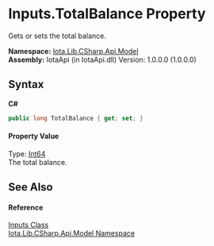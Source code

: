 # Inputs.TotalBalance Property 
 

Gets or sets the total balance.

**Namespace:**&nbsp;<a href="N_Iota_Lib_CSharp_Api_Model">Iota.Lib.CSharp.Api.Model</a><br />**Assembly:**&nbsp;IotaApi (in IotaApi.dll) Version: 1.0.0.0 (1.0.0.0)

## Syntax

**C#**<br />
``` C#
public long TotalBalance { get; set; }
```


#### Property Value
Type: <a href="http://msdn2.microsoft.com/en-us/library/6yy583ek" target="_blank">Int64</a><br />The total balance.

## See Also


#### Reference
<a href="T_Iota_Lib_CSharp_Api_Model_Inputs">Inputs Class</a><br /><a href="N_Iota_Lib_CSharp_Api_Model">Iota.Lib.CSharp.Api.Model Namespace</a><br />